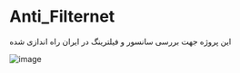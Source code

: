# Anti_Filternet

این پروژه جهت بررسی سانسور و فیلترینگ در ایران راه اندازی شده


![image](https://user-images.githubusercontent.com/44586882/234557334-4b7fe7fe-8afd-45a2-9769-b4b988790e5d.png)
